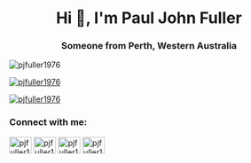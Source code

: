 <h1 align="center">Hi 👋, I'm Paul John Fuller</h1>
<h3 align="center">Someone from Perth, Western Australia</h3>

<p align="left"> <img src="https://komarev.com/ghpvc/?username=pjfuller1976&label=Profile%20views&color=0e75b6&style=flat" alt="pjfuller1976" /> </p>

<p align="left"> <a href="https://github.com/ryo-ma/github-profile-trophy"><img src="https://github-profile-trophy.vercel.app/?username=pjfuller1976" alt="pjfuller1976" /></a> </p>

<p align="left"> <a href="https://twitter.com/pjfuller1976" target="blank"><img src="https://img.shields.io/twitter/follow/pjfuller1976?logo=twitter&style=for-the-badge" alt="pjfuller1976" /></a> </p>

<h3 align="left">Connect with me:</h3>
<p align="left">
<a href="https://twitter.com/pjfuller1976" target="blank"><img align="center" src="https://raw.githubusercontent.com/rahuldkjain/github-profile-readme-generator/master/src/images/icons/Social/twitter.svg" alt="pjfuller1976" height="30" width="40" /></a>
<a href="https://linkedin.com/in/pjfuller1976" target="blank"><img align="center" src="https://raw.githubusercontent.com/rahuldkjain/github-profile-readme-generator/master/src/images/icons/Social/linked-in-alt.svg" alt="pjfuller1976" height="30" width="40" /></a>
<a href="https://www.hackerrank.com/pjfuller1976" target="blank"><img align="center" src="https://raw.githubusercontent.com/rahuldkjain/github-profile-readme-generator/master/src/images/icons/Social/hackerrank.svg" alt="pjfuller1976" height="30" width="40" /></a>
<a href="https://www.leetcode.com/pjfuller1976" target="blank"><img align="center" src="https://raw.githubusercontent.com/rahuldkjain/github-profile-readme-generator/master/src/images/icons/Social/leet-code.svg" alt="pjfuller1976" height="30" width="40" /></a>
</p>
